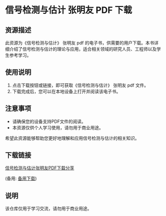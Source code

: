 # 信号检测与估计 张明友 PDF 下载

## 资源描述
此资源为《信号检测与估计》 张明友 pdf 的电子书，供需要的用户下载。本书详细介绍了信号检测与估计的理论与应用，适合相关领域的研究人员、工程师以及学生参考学习。

## 使用说明
1. 点击下载按钮或链接，即可获取《信号检测与估计》 张明友 pdf 文件。
2. 下载完成后，您可以在本地设备上打开并阅读该电子书。

## 注意事项
- 请确保您的设备支持PDF文件的阅读。
- 本资源仅供个人学习使用，请勿用于商业用途。

希望此资源能够帮助您更好地理解和应用信号检测与估计的相关知识。

## 下载链接
[信号检测与估计张明友PDF下载分享](https://pan.quark.cn/s/58737cb035c6) 

(备用: [备用下载](https://pan.baidu.com/s/1lEDq_WAaQMfyGQarQv6Obw?pwd=1234))

## 说明

该仓库仅用于学习交流，请勿用于商业用途。
